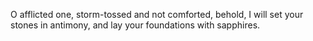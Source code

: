 O afflicted one, storm-tossed and not comforted, behold, I will set your stones in antimony, and lay your foundations with sapphires.
